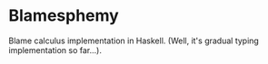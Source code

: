 # Blamesphemy
Blame calculus implementation in Haskell. (Well, it's gradual typing
implementation so far...).

